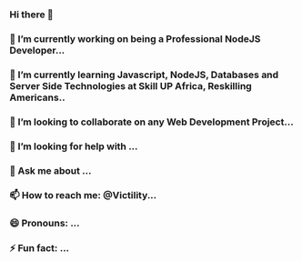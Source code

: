 ### Hi there 👋
### 🔭 I’m currently working on being a Professional NodeJS Developer...
### 🌱 I’m currently learning Javascript, NodeJS, Databases and Server Side Technologies at Skill UP Africa, Reskilling Americans..
### 👯 I’m looking to collaborate on any Web Development Project...
### 🤔 I’m looking for help with ...
### 💬 Ask me about ...
### 📫 How to reach me: @Victility...
### 😄 Pronouns: ...
### ⚡ Fun fact: ...

<!--
**vicky2k/vicky2k** is a ✨ _special_ ✨ repository because its `README.md` (this file) appears on your GitHub profile.

Here are some ideas to get you started:

- 🔭 I’m currently working on being a Professional NodeJS Developer...
- 🌱 I’m currently learning Javascript, NodeJS, Databases and Server Side Technologies at Skill UP Africa, Reskilling Americans..
- 👯 I’m looking to collaborate on any Web Development Project...
- 🤔 I’m looking for help with ...
- 💬 Ask me about ...
- 📫 How to reach me: @Victility...
- 😄 Pronouns: ...
- ⚡ Fun fact: ...
-->
